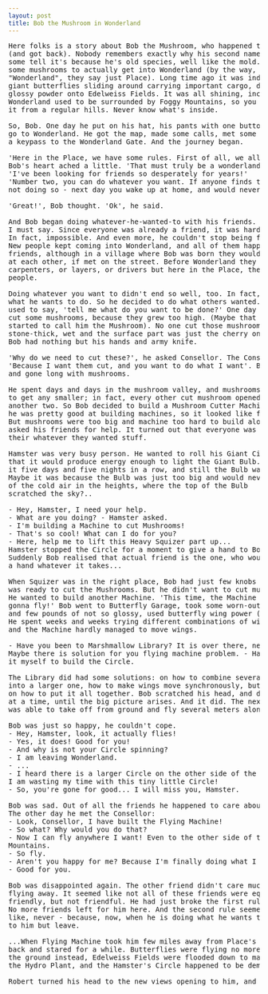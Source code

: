 ```yaml
---
layout: post
title: Bob the Mushroom in Wonderland 
---
```

<pre>
Here folks is a story about Bob the Mushroom, who happened to travel to Wonderland
(and got back). Nobody remembers exactly why his second name was "the Mushroom",
some tell it's because he's old species, well like the mold. Others say he used
some mushrooms to actually get into Wonderland (by the way, no one ever calls it 
"Wonderland", they say just Place). Long time ago it was indeed a wonder land,
giant butterflies sliding around carrying important cargo, dropping their butterfly
glossy powder onto Edelweiss Fields. It was all shining, incredible and mysterious.
Wonderland used to be surrounded by Foggy Mountains, so you wouldn't even tell
it from a regular hills. Never know what's inside. 

So, Bob. One day he put on his hat, his pants with one button and decide to
go to Wonderland. He got the map, made some calls, met some people, and he was given 
a keypass to the Wonderland Gate. And the journey began. 

'Here in the Place, we have some rules. First of all, we all are Friends.'
Bob's heart ached a little. 'That must truly be a wonderland!', he thought.
'I've been looking for friends so desperately for years!'
'Number two, you can do whatever you want. If anyone finds that you are
not doing so - next day you wake up at home, and would never see the Place again.'

'Great!', Bob thought. 'Ok', he said.

And Bob began doing whatever-he-wanted-to with his friends. It was pretty hard job,
I must say. Since everyone was already a friend, it was hard to make new friends.
In fact, impossible. And even more, he couldn't stop being friend with anyone.
New people kept coming into Wonderland, and all of them happened to become his
friends, although in a village where Bob was born they would never shed a look
at each other, if met on the street. Before Wonderland they might have been 
carpenters, or layers, or drivers but here in the Place, they were just happy 
people.

Doing whatever you want to didn't end so well, too. In fact, Bob didn't know
what he wants to do. So he decided to do what others wanted. 'Please,' - he
used to say, 'tell me what do you want to be done?' One day he was told to
cut some mushrooms, because they grew too high. (Maybe that was the day they
started to call him the Mushroom). No one cut those mushrooms ever before. They were
stone-thick, wet and the surface part was just the cherry on the top of a cake.
Bob had nothing but his hands and army knife.

'Why do we need to cut these?', he asked Consellor. The Consellor replied softly:
'Because I want them cut, and you want to do what I want'. Bob took his knife
and gone long with mushrooms.

He spent days and days in the mushroom valley, and mushrooms didn't appear 
to get any smaller; in fact, every other cut mushroom opened space for 
another two. So Bob decided to build a Mushroom Cutter Machine. In the village,
he was pretty good at building machines, so it looked like fun. 
But mushrooms were too big and machine too hard to build alone, so Bob 
asked his friends for help. It turned out that everyone was too busy doing
their whatever they wanted stuff.

Hamster was very busy person. He wanted to roll his Giant Circle so fast
that it would produce energy enough to light the Giant Bulb. He was rolling
it five days and five nights in a row, and still the Bulb wasn't warm enough.
Maybe it was because the Bulb was just too big and would never warn up because 
of the cold air in the heights, where the top of the Bulb
scratched the sky?.. 

- Hey, Hamster, I need your help.
- What are you doing? - Hamster asked. 
- I'm building a Machine to cut Mushrooms!
- That's so cool! What can I do for you?
- Here, help me to lift this Heavy Squizer part up...
Hamster stopped the Circle for a moment to give a hand to Bob. 
Suddenly Bob realised that actual friend is the one, who would give you 
a hand whatever it takes...

When Squizer was in the right place, Bob had just few knobs to fix, and the Machine 
was ready to cut the Mushrooms. But he didn't want to cut mushrooms anymore.
He wanted to build another Machine. 'This time, the Machine will actually
gonna fly!' Bob went to Butterfly Garage, took some worn-out wings, ropes, 
and few pounds of not so glossy, used butterfly wing power (to make some glue).
He spent weeks and weeks trying different combinations of wings, glue and ropes,
and the Machine hardly managed to move wings. 

- Have you been to Marshmallow Library? It is over there, near Edelweiss Fields.
Maybe there is solution for you flying machine problem. - Hamster told. - I used
it myself to build the Circle.

The Library did had some solutions: on how to combine several butterfly wings
into a larger one, how to make wings move synchronously, but there was no solution
on how to put it all together. Bob scratched his head, and decided to put them one 
at a time, until the big picture arises. And it did. The next machine he built
was able to take off from ground and fly several meters alongside.

Bob was just so happy, he couldn't cope. 
- Hey, Hamster, look, it actually flies!
- Yes, it does! Good for you!
- And why is not your Circle spinning?
- I am leaving Wonderland.
- ...
- I heard there is a larger Circle on the other side of the Foggy Mountains.
I am wasting my time with this tiny little Circle!
- So, you're gone for good... I will miss you, Hamster.

Bob was sad. Out of all the friends he happened to care about one most.
The other day he met the Consellor:
- Look, Consellor, I have built the Flying Machine!
- So what? Why would you do that?
- Now I can fly anywhere I want! Even to the other side of the Foggy
Mountains.
- So fly. 
- Aren't you happy for me? Because I'm finally doing what I really want to do!
- Good for you.

Bob was disappointed again. The other friend didn't care much about him
flying away. It seemed like not all of these friends were equal. They seemed
friendly, but not friendful. He had just broke the first rule of the Place.
No more friends left for him here. And the second rule seemed to be working
like, never - because, now, when he is doing what he wants to, nothing left
to him but leave.

...When Flying Machine took him few miles away from Place's border, he looked
back and stared for a while. Butterflies were flying no more, marching on 
the ground instead, Edelweiss Fields were flooded down to make lake for 
the Hydro Plant, and the Hamster's Circle happened to be demolished. 

Robert turned his head to the new views opening to him, and smiled.
</pre>
